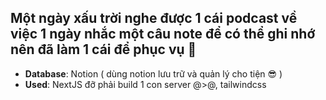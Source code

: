 ## Một ngày xấu trời nghe được 1 cái podcast về việc 1 ngày nhắc một câu note để có thể ghi nhớ nên đã làm 1 cái để phục vụ 🦼

- **Database**: Notion ( dùng notion lưu trữ và quản lý cho tiện 😎 )
- **Used**: NextJS đỡ phải build 1 con server @>@, tailwindcss
